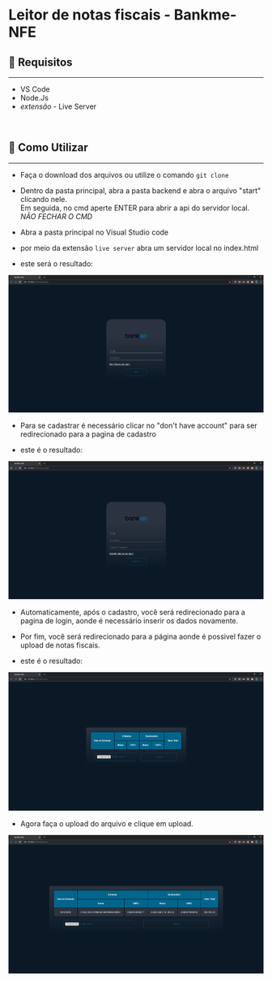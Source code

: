 # Leitor de notas fiscais - Bankme- NFE

## 🔨 Requisitos

---

- VS Code
- Node.Js
- _extensão_ - Live Server

<br>

## 📜 Como Utilizar

---

- Faça o download dos arquivos ou utilize o comando `git clone`

- Dentro da pasta principal, abra a pasta backend e abra o arquivo "start" clicando nele. <br>
  Em seguida, no cmd aperte ENTER para abrir a api do servidor local. _NÃO FECHAR O CMD_

- Abra a pasta principal no Visual Studio code

- por meio da extensão `live server` abra um servidor local no index.html

- este será o resultado:

![tela de Login](frontend/assets/imagens/telaLogin.png)

- Para se cadastrar é necessário clicar no "don't have account" para ser redirecionado para a pagina de cadastro

- este é o resultado:

![tela de Signup](frontend/assets/imagens/telaCadastro.png)


- Automaticamente, após o cadastro, você será redirecionado para a pagina de login, aonde é necessário inserir os dados novamente.

- Por fim, você será redirecionado para a página aonde é possivel fazer o upload de notas fiscais.

- este é o resultado:

![tela de Notafiscal](frontend/assets/imagens/telaNFe.png)


- Agora faça o upload do arquivo e clique em upload.

![tela de resultado da nota fiscal](frontend/assets/imagens/telaResultado.png)

